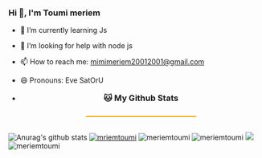 ### Hi 👋, I'm Toumi meriem


- 🌱 I’m currently learning Js
- 🤔 I’m looking for help with node js
- 📫 How to reach me: mimimeriem20012001@gmail.com
- 😄 Pronouns: Eve SatOrU 
- <h3 style="text-align: center; border-bottom: 2px solid orange; padding: 0 0 10px 0; width: 220px; margin: 0 auto; margin-bottom: 30px;">
    
    <b>🐱 My Github Stats</b>
</h3>

![Anurag's github stats](https://github-readme-stats.vercel.app/api?username=meriemtoumi&theme=radical)
<a href="https://github.com/meriemtoumi/github-profile-trophy"><img src="https://github-profile-trophy.vercel.app/?username=meriemtoumi&theme=dracula" alt="mriemtoumi" /></a>
<img src="https://activity-graph.herokuapp.com/graph?username=meriemtoumi&theme=github" alt="meriemtoumi" />
<img src="https://github-readme-stats.vercel.app/api?username=meriemtoumi&show_icons=true&theme=gotham" alt="meriemtoumi" />
<img src="https://github-readme-streak-stats.herokuapp.com/?user=meriemtoumi&theme=gotham" />
<img src="https://github-readme-stats.vercel.app/api/top-langs/?username=meriemtoumi&count_private=true&theme=gotham&line_height=30&hide=html&layout=default" alt="meriemtoumi" />
